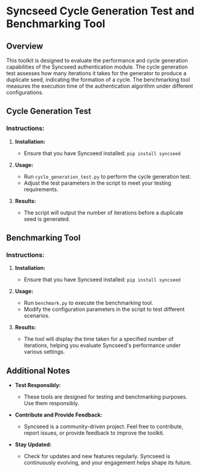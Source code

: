 # Syncseed Cycle Generation Test and Benchmarking Tool

## Overview

This toolkit is designed to evaluate the performance and cycle generation capabilities of the Syncseed authentication module. The cycle generation test assesses how many iterations it takes for the generator to produce a duplicate seed, indicating the formation of a cycle. The benchmarking tool measures the execution time of the authentication algorithm under different configurations.

## Cycle Generation Test

### Instructions:

1. **Installation:**
   - Ensure that you have Syncseed installed: `pip install syncseed`

2. **Usage:**
   - Run `cycle_generation_test.py` to perform the cycle generation test.
   - Adjust the test parameters in the script to meet your testing requirements.

3. **Results:**
   - The script will output the number of iterations before a duplicate seed is generated.

## Benchmarking Tool

### Instructions:

1. **Installation:**
   - Ensure that you have Syncseed installed: `pip install syncseed`

2. **Usage:**
   - Run `benchmark.py` to execute the benchmarking tool.
   - Modify the configuration parameters in the script to test different scenarios.

3. **Results:**
   - The tool will display the time taken for a specified number of iterations, helping you evaluate Syncseed's performance under various settings.

## Additional Notes

- **Test Responsibly:**
  - These tools are designed for testing and benchmarking purposes. Use them responsibly.

- **Contribute and Provide Feedback:**
  - Syncseed is a community-driven project. Feel free to contribute, report issues, or provide feedback to improve the toolkit.

- **Stay Updated:**
  - Check for updates and new features regularly. Syncseed is continuously evolving, and your engagement helps shape its future.
